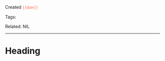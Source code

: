 
Created <font style="color:tomato; font-family:Consolas;">{{date}}</font>

Tags: 

Related: NIL

****

# Heading 

